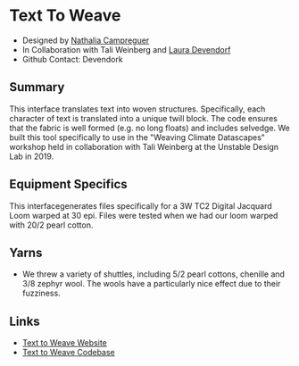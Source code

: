 # Text To Weave
- Designed by [Nathalia Campreguer](https://github.com/nathcampreguer) 
- In Collaboration with Tali Weinberg and [Laura Devendorf](https://github.com/devendork) 
- Github Contact: Devendork

## Summary 
This interface translates text into woven structures. Specifically, each character of text is translated into a unique twill block. The code ensures that the fabric is well formed (e.g. no long floats) and includes selvedge. We built this tool specifically to use in the "Weaving Climate Datascapes" workshop held in collaboration with Tali Weinberg at the Unstable Design Lab in 2019. 


## Equipment Specifics
This interfacegenerates files specifically for a 3W TC2 Digital Jacquard Loom warped at 30 epi. Files were tested when we had our loom warped with 20/2 pearl cotton. 

## Yarns
* We threw a variety of shuttles, including 5/2 pearl cottons, chenille and 3/8 zephyr wool. The wools have a particularly nice effect due to their fuzziness. 

## Links
- [Text to Weave Website](https://nathcampreguer.github.io/text_to_weave/)
- [Text to Weave Codebase](https://github.com/nathcampreguer/text_to_weave)




